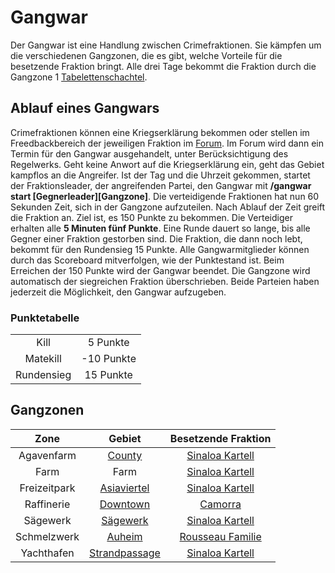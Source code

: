 # Gangwar

Der Gangwar ist eine Handlung zwischen Crimefraktionen. Sie kämpfen um die verschiedenen Gangzonen, die es gibt, welche Vorteile für die besetzende Fraktion bringt. Alle drei Tage bekommt die Fraktion durch die Gangzone 1 [Tabelettenschachtel](../../pages/bmt/tablettenschachtel.md).

## Ablauf eines Gangwars

Crimefraktionen können eine Kriegserklärung bekommen oder stellen im Freedbackbereich der jeweiligen Fraktion im [Forum](https://germanrp.eu/forum/). Im Forum wird dann ein Termin für den Gangwar ausgehandelt, unter Berücksichtigung des Regelwerks. Geht keine Anwort auf die Kriegserklärung ein, geht das Gebiet kampflos an die Angreifer. Ist der Tag und die Uhrzeit gekommen, startet der Fraktionsleader, der angreifenden Partei, den Gangwar mit **/gangwar start [Gegnerleader][Gangzone]**. Die verteidigende Fraktionen hat nun 60 Sekunden Zeit, sich in der Gangzone aufzuteilen. Nach Ablauf der Zeit greift die Fraktion an. Ziel ist, es 150 Punkte zu bekommen. Die Verteidiger erhalten alle **5 Minuten fünf Punkte**. Eine Runde dauert so lange, bis alle Gegner einer Fraktion gestorben sind. Die Fraktion, die dann noch lebt, bekommt für den Rundensieg 15 Punkte. Alle Gangwarmitglieder können durch das Scoreboard mitverfolgen, wie der Punktestand ist. Beim Erreichen der 150 Punkte wird der Gangwar beendet. Die Gangzone wird automatisch der siegreichen Fraktion überschrieben. Beide Parteien haben jederzeit die Möglichkeit, den Gangwar aufzugeben.

### Punktetabelle

| | |
|:-:|:-:|
| Kill | 5 Punkte |
| Matekill | -10 Punkte |
| Rundensieg | 15 Punkte |


## Gangzonen
| Zone | Gebiet | Besetzende Fraktion |
| :-: | :-: | :-: |
| Agavenfarm | [County](../../pages/gebiete/county.md) | [Sinaloa Kartell](cds.md) |
| Farm | Farm | [Sinaloa Kartell](cds.md) |
| Freizeitpark | [Asiaviertel](../../pages/gebiete/asiaviertel.md) | [Sinaloa Kartell](cds.md)  |
| Raffinerie | [Downtown](../../pages/gebiete/downtown.md) | [Camorra](camorra.md) |
| Sägewerk | [Sägewerk](../../pages/nebenjobs/sägewerk.md) | [Sinaloa Kartell](cds.md) |
| Schmelzwerk | [Auheim](../../pages/gebiete/auheim.md) | [Rousseau Familie](rousseaufamilie.md) |
| Yachthafen | [Strandpassage](../../pages/gebiete/strandpassage.md) | [Sinaloa Kartell](cds.md) |

